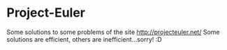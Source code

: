 Project-Euler
=============

Some solutions to some problems of the site http://projecteuler.net/
Some solutions are efficient, others are inefficient...sorry! :D

